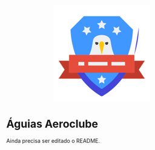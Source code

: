 <p align="center">
<img src="https://github.com/MatheusFranciscone/aguias-aeroclube/blob/master/imgs/eaglemd.png">
</p>


# Águias Aeroclube

Ainda precisa ser editado o README.
 
